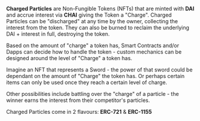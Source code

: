 **Charged Particles** are Non-Fungible Tokens (NFTs) that are minted with **DAI** and accrue interest via **CHAI** giving the Token a "Charge". Charged Particles can be "discharged" at any time by the owner, collecting the interest from the token. They can also be burned to reclaim the underlying DAI + interest in full, destroying the token.

Based on the amount of "charge" a token has, Smart Contracts and/or Dapps can decide how to handle the token - custom mechanics can be designed around the level of "Charge" a token has.

Imagine an NFT that represents a Sword - the power of that sword could be dependant on the amount of "Charge" the token has. Or perhaps certain items can only be used once they reach a certain level of charge.

Other possibilities include battling over the "charge" of a particle - the winner earns the interest from their competitor's particles.


Charged Particles come in 2 flavours: **ERC-721** & **ERC-1155**

